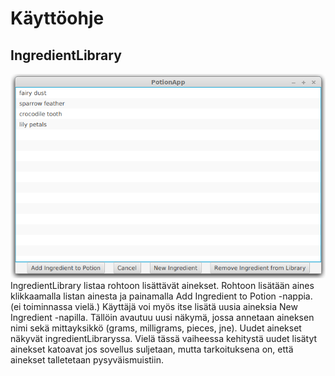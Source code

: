 # Käyttöohje

## IngredientLibrary
![IngredientLibrary](https://github.com/ikylios/ot-harjoitustyo/blob/master/dokumentointi/ingredientLibrary.png)
IngredientLibrary listaa rohtoon lisättävät ainekset. Rohtoon lisätään aines klikkaamalla listan ainesta ja painamalla Add Ingredient to Potion -nappia. (ei toiminnassa vielä.)
Käyttäjä voi myös itse lisätä uusia aineksia New Ingredient -napilla. Tällöin avautuu uusi näkymä, jossa annetaan aineksen nimi sekä mittayksikkö (grams, milligrams, pieces, jne). Uudet ainekset näkyvät ingredientLibraryssa. Vielä tässä vaiheessa kehitystä uudet lisätyt ainekset katoavat jos sovellus suljetaan, mutta tarkoituksena on, että ainekset talletetaan pysyväismuistiin.
